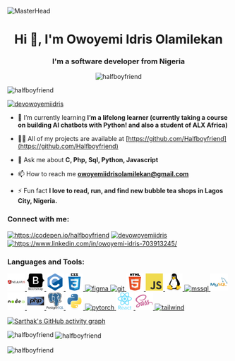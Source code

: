 ![MasterHead](https://res.cloudinary.com/dxqgshzri/image/upload/v1669372514/ban-img_mcqg2w.png)

<h1 align="center">Hi 👋, I'm Owoyemi Idris Olamilekan</h1>
<h3 align="center">I'm a software developer from Nigeria</h3>


<p align="center" width="400"> <img src="https://media.tenor.com/qJ5evVs-_uUAAAAC/coding.gif" alt="halfboyfriend" /> </p>

<p align="left"> <img src="https://komarev.com/ghpvc/?username=halfboyfriend&label=Profile%20views&color=0e75b6&style=flat" alt="halfboyfriend" /> </p>

<p align="left"> <a href="https://twitter.com/devowoyemiidris" target="blank"><img src="https://img.shields.io/twitter/follow/devowoyemiidris?logo=twitter&style=for-the-badge" alt="devowoyemiidris" /></a> </p>

- 🌱 I’m currently learning **I’m a lifelong learner (currently taking a course on building AI chatbots with Python! and also a student of ALX Africa)**

- 👨‍💻 All of my projects are available at [https://github.com/Halfboyfriend](https://github.com/Halfboyfriend)

- 💬 Ask me about **C, Php, Sql, Python, Javascript**

- 📫 How to reach me **owoyemiidrisolamilekan@gmail.com**

- ⚡ Fun fact **I love to read, run, and find new bubble tea shops in Lagos City, Nigeria.**

<h3 align="left">Connect with me:</h3>
<p align="left">
<a href="https://codepen.io/https://codepen.io/halfboyfriend" target="blank"><img align="center" src="https://raw.githubusercontent.com/rahuldkjain/github-profile-readme-generator/master/src/images/icons/Social/codepen.svg" alt="https://codepen.io/halfboyfriend" height="30" width="40" /></a>
<a href="https://twitter.com/devowoyemiidris" target="blank"><img align="center" src="https://raw.githubusercontent.com/rahuldkjain/github-profile-readme-generator/master/src/images/icons/Social/twitter.svg" alt="devowoyemiidris" height="30" width="40" /></a>
<a href="https://linkedin.com/in/https://www.linkedin.com/in/owoyemi-idris-703913245/" target="blank"><img align="center" src="https://raw.githubusercontent.com/rahuldkjain/github-profile-readme-generator/master/src/images/icons/Social/linked-in-alt.svg" alt="https://www.linkedin.com/in/owoyemi-idris-703913245/" height="30" width="40" /></a>
</p>

<h3 align="left">Languages and Tools:</h3>
<p align="left"> <a href="https://angular.io" target="_blank" rel="noreferrer"> <img src="https://raw.githubusercontent.com/devicons/devicon/master/icons/angularjs/angularjs-original-wordmark.svg" alt="angularjs" width="40" height="40"/> </a> <a href="https://getbootstrap.com" target="_blank" rel="noreferrer"> <img src="https://raw.githubusercontent.com/devicons/devicon/master/icons/bootstrap/bootstrap-plain-wordmark.svg" alt="bootstrap" width="40" height="40"/> </a> <a href="https://www.cprogramming.com/" target="_blank" rel="noreferrer"> <img src="https://raw.githubusercontent.com/devicons/devicon/master/icons/c/c-original.svg" alt="c" width="40" height="40"/> </a> <a href="https://www.w3schools.com/css/" target="_blank" rel="noreferrer"> <img src="https://raw.githubusercontent.com/devicons/devicon/master/icons/css3/css3-original-wordmark.svg" alt="css3" width="40" height="40"/> </a> <a href="https://www.figma.com/" target="_blank" rel="noreferrer"> <img src="https://www.vectorlogo.zone/logos/figma/figma-icon.svg" alt="figma" width="40" height="40"/> </a> <a href="https://git-scm.com/" target="_blank" rel="noreferrer"> <img src="https://www.vectorlogo.zone/logos/git-scm/git-scm-icon.svg" alt="git" width="40" height="40"/> </a> <a href="https://www.w3.org/html/" target="_blank" rel="noreferrer"> <img src="https://raw.githubusercontent.com/devicons/devicon/master/icons/html5/html5-original-wordmark.svg" alt="html5" width="40" height="40"/> </a> <a href="https://developer.mozilla.org/en-US/docs/Web/JavaScript" target="_blank" rel="noreferrer"> <img src="https://raw.githubusercontent.com/devicons/devicon/master/icons/javascript/javascript-original.svg" alt="javascript" width="40" height="40"/> </a> <a href="https://www.linux.org/" target="_blank" rel="noreferrer"> <img src="https://raw.githubusercontent.com/devicons/devicon/master/icons/linux/linux-original.svg" alt="linux" width="40" height="40"/> </a> <a href="https://www.microsoft.com/en-us/sql-server" target="_blank" rel="noreferrer"> <img src="https://www.svgrepo.com/show/303229/microsoft-sql-server-logo.svg" alt="mssql" width="40" height="40"/> </a> <a href="https://www.mysql.com/" target="_blank" rel="noreferrer"> <img src="https://raw.githubusercontent.com/devicons/devicon/master/icons/mysql/mysql-original-wordmark.svg" alt="mysql" width="40" height="40"/> </a> <a href="https://nodejs.org" target="_blank" rel="noreferrer"> <img src="https://raw.githubusercontent.com/devicons/devicon/master/icons/nodejs/nodejs-original-wordmark.svg" alt="nodejs" width="40" height="40"/> </a> <a href="https://www.php.net" target="_blank" rel="noreferrer"> <img src="https://raw.githubusercontent.com/devicons/devicon/master/icons/php/php-original.svg" alt="php" width="40" height="40"/> </a> <a href="https://www.postgresql.org" target="_blank" rel="noreferrer"> <img src="https://raw.githubusercontent.com/devicons/devicon/master/icons/postgresql/postgresql-original-wordmark.svg" alt="postgresql" width="40" height="40"/> </a> <a href="https://www.python.org" target="_blank" rel="noreferrer"> <img src="https://raw.githubusercontent.com/devicons/devicon/master/icons/python/python-original.svg" alt="python" width="40" height="40"/> </a> <a href="https://pytorch.org/" target="_blank" rel="noreferrer"> <img src="https://www.vectorlogo.zone/logos/pytorch/pytorch-icon.svg" alt="pytorch" width="40" height="40"/> </a> <a href="https://reactjs.org/" target="_blank" rel="noreferrer"> <img src="https://raw.githubusercontent.com/devicons/devicon/master/icons/react/react-original-wordmark.svg" alt="react" width="40" height="40"/> </a> <a href="https://sass-lang.com" target="_blank" rel="noreferrer"> <img src="https://raw.githubusercontent.com/devicons/devicon/master/icons/sass/sass-original.svg" alt="sass" width="40" height="40"/> </a> <a href="https://tailwindcss.com/" target="_blank" rel="noreferrer"> <img src="https://www.vectorlogo.zone/logos/tailwindcss/tailwindcss-icon.svg" alt="tailwind" width="40" height="40"/> </a> </p
  
  [![Sarthak's GitHub activity graph](https://activity-graph.herokuapp.com/graph?username=halfboyfriend&&theme=xcode)](https://github.com/halfboyfriend)

<p><img align="left" src="https://github-readme-stats.vercel.app/api/top-langs?username=halfboyfriend&show_icons=true&locale=en&layout=compact" alt="halfboyfriend" /></p>

<p>&nbsp;<img align="center" src="https://github-readme-stats.vercel.app/api?username=halfboyfriend&show_icons=true&locale=en" alt="halfboyfriend" /></p>

<p><img align="center" src="https://github-readme-streak-stats.herokuapp.com/?user=halfboyfriend&" alt="halfboyfriend" /></p>
